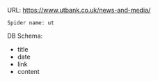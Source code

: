 URL: https://www.utbank.co.uk/news-and-media/

    Spider name: ut

DB Schema:
- title
- date
- link
- content
